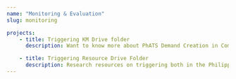 ```yaml
---
name: "Monitoring & Evaluation"
slug: monitoring

projects: 
    - title: Triggering KM Drive folder
      description: Want to know more about PhATS Demand Creation in Communities? Check out the latest Knowledge Management Pieces!

    - title: Triggering Resource Drive Folder
      description: Research resources on triggering both in the Philippines and around the world can be found here.
---
```

